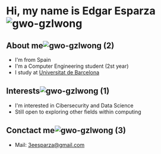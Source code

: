 


# Hi, my name is Edgar Esparza ![gwo-gzlwong](https://github.com/user-attachments/assets/670b8fca-4e1c-4c62-b081-d94651658336)

## About me![gwo-gzlwong (2)](https://github.com/user-attachments/assets/50612fea-574d-4507-86d4-8c415c686d4c)


- I'm from Spain
- I'm a Computer Engineering student (2st year)
- I study at [Universitat de Barcelona](https://web.ub.edu/inici)

## Interests![gwo-gzlwong (1)](https://github.com/user-attachments/assets/84865825-66a8-44ba-868e-8201991e9666)


- I'm interested in Cibersecurity and Data Science
- Still open to exploring other fields within computing

## Conctact me![gwo-gzlwong (3)](https://github.com/user-attachments/assets/a332634e-8235-4cdf-8ffc-e20203b39a52)


-  Mail: 3eesparza@gmail.com
